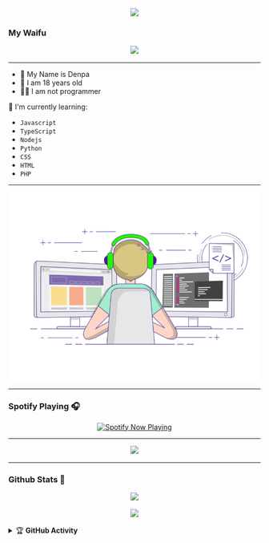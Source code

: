 <p align="center">
<a href="https://denpaxcode.my.id"><img align="center" src="https://github-cardname.caliph.my.id/api?name=denpa&description=Hi,%20i%27m%20denpa%20and%20i%27m%20just%20a%20newbie%20programmer%20Nice%20to%20meet%20you%20%F0%9F%91%8B&image=https://avatars.githubusercontent.com/denpadev&usqp=CAU&backgroundColor=%23ecf0f1&instagram=@?&github=denpadev&pattern=ticTacToe&colorPattern=%23eaeaea&site=denpaxcode.my.id"/></a>
</p>

### My Waifu
<p align="center">
  <img src="https://telegra.ph/file/ee07cffd31ecbbea12bbf.png" />
</p>

------

<p align="center">

- 👤 My Name is Denpa
- 💌 I am 18 years old 
- 👨‍💻 I am not programmer

</P>

:page_with_curl: I'm currently learning:
- ```Javascript```
- ```TypeScript```
- ```Nodejs```
- ```Python```
- ```CSS```
- ```HTML```
- ```PHP```

</p>


------

<img align="center" fit="fill" alt="GIF" src="https://raw.githubusercontent.com/devSouvik/devSouvik/master/gif3.gif" />

------

### Spotify Playing 🎧

<p align="center">
  <a href="https://open.spotify.com/user/OhMyDz?si=qHWmVIfBQhy2KyH0dJgQ2Q&utm_source=copy-link" target="_blank"><img src="https://now-playing-on-spotify.vercel.app/api/spotify" alt="Spotify Now Playing" width="350"/></a>
</p>

------

</p>
<p align="center">
   <img src="https://github-readme-streak-stats.herokuapp.com?user=DenpaDev&theme=github-dark-blue&locale=id&background=000000)](https://git.io/streak-stats)" />
</p>

------

### Github Stats 🚀

<p align="center"><a href="https://github.com/denpadev"><img src="https://github-readme-stats.vercel.app/api?username=denpadev&show_icons=true&theme=radical"></a></p>
<p align="center"><a href="https://github.com/denpadev"><img src="https://github-readme-stats.vercel.app/api/top-langs/?username=denpadev&theme=radical&layout=compact"></a></p> 


<details>
    <summary>&#127942 <b>GitHub Activity</b></summary><br/>

![Metrics](https://metrics.lecoq.io/denpadev)

</details> 

